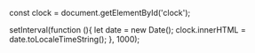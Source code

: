 const clock = document.getElementById('clock');

setInterval(function (){
let date = new Date();
clock.innerHTML = date.toLocaleTimeString();
}, 1000);